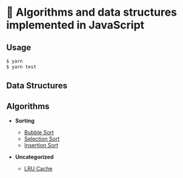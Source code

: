 # 📝 Algorithms and data structures implemented in JavaScript

## Usage

```bash
$ yarn
$ yarn test
```

## Data Structures

## Algorithms

* **Sorting**
  * [Bubble Sort](src/algorithms/sorting/bubble-sort)
  * [Selection Sort](src/algorithms/sorting/selection-sort)
  * [Insertion Sort](src/algorithms/sorting/insertion-sort)

* **Uncategorized**
  * [LRU Cache](src/algorithms/uncategorized/lru-cache) 
